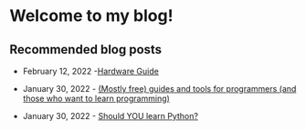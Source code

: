 # Welcome to my blog!

## Recommended blog posts
- February 12, 2022 -[Hardware Guide](page/hardware-guide.md)

- January 30, 2022 - [(Mostly free) guides and tools for programmers (and those who want to learn programming)](page/programming-guides-and-tools)

- January 30, 2022 - [Should YOU learn Python?](page/should-you-learn-python)